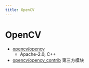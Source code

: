 ```yaml
---
title: OpenCV
---
```


# OpenCV

- [opencv/opencv](https://github.com/opencv/opencv)
  - Apache-2.0, C++
- [opencv/opencv_contrib](https://github.com/opencv/opencv_contrib) 第三方模块
